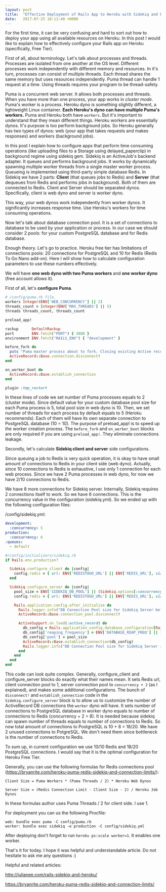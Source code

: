 ```yaml
---
layout: post
title:  "Effective Deployment of Rails App to Heroku with Sidekiq and Puma"
date:   2017-07-25 18:11:40 +0000
---
```



For the first time, it can be very confusing and hard to sort out how to deploy your app using all available resources on Heroku. In this post I would like to explain how to effectively configure your Rails app on Heroku (specifically, Free Tier).

First of all, about terminology. Let's talk about processes and threads. Processes are isolated from one another at the OS level. Different processes work independently with different memory and resources. In it's turn, processes can consist of multiple threads. Each thread shares the same memory but uses resources independently. Puma thread can handle 1 request at a time. Using threads requires your program to be thread-safety.

Puma is a concurrent web server. It allows both processes and threads. When you have more than one process, your app works in *cluster mode*. Puma's worker is a process. Heroku dyno is something slightly different, a lightweight Linux container. **Each Heroku's dyno can have multiple Puma's workers.** Puma and Heroku both have `workers`. But it's important to understand that they mean different things. Heroku workers are essentially dynos. It's purpose is too perform background jobs. So Heroku generally has two types of dynos: web (your app that takes requests and makes responses) and workers (background jobs).

In this post I explain how to configure apps that perform time consuming operations (like uploading files to a Storage using delayed_paperclip) in background regime using sidekiq gem. Sidekiq is an ActiveJob's backend adapter. It queues and performs background jobs. It works by dynamically spawning multiple worker threads from a single master worker process. Queueing is implemented using third-party simple database Redis. In Sidekiq we have 2 parts: **Client** (that queues jobs to Redis) and **Server** (that dequeues from Redis and performs jobs in background). Both of them are connected to Redis. Client and Server should be separated dynos. Specifically, client is web dyno and server is worker dyno.

This way, your web dynos work independently from worker dynos. It significantly increases response time. Use Heroku's workers for time consuming operations.

Now let's talk about database connection pool. It is a set of connections to database to be used by your application or process. In our case we should consider 2 pools: for your custom PostgreSQL database and for Redis database.

Enough theory. Let's go to practice. Heroku free tier has limitations of connections pools: 20 connections for PostgreSQL and 10 for Redis (Redis To Go Nano add-on). Here I will show how to calculate configuration parameters to use these numbers effectively.

We will have **one web dyno with two Puma workers** and **one worker dyno** (free account allows it).

First of all, let's **configure Puma**.

```ruby
# /config/puma.rb file.
workers Integer(ENV['WEB_CONCURRENCY'] || 2)
threads_count = Integer(ENV['MAX_THREADS'] || 5)
threads threads_count, threads_count

preload_app!

rackup      DefaultRackup
port        ENV.fetch("PORT") { 3000 }
environment ENV.fetch("RAILS_ENV") { "development" }

before_fork do
  puts "Puma master process about to fork. Closing existing Active record connections."
  ActiveRecord::Base.connection.disconnect!
end

on_worker_boot do
  ActiveRecord::Base.establish_connection
end

plugin :tmp_restart
```

In these lines of code we set number of Puma processes equals to 2 (cluster mode). Since default value for your custom database pool size for each Puma process is 5, total pool size in web dyno is 10. Then, we set number of threads for each process by default equals to 5 (Heroku recommends). Each of them will have its own separate connection to PostgreSQL database (10 = 10). The purpose of preload_app! is to speed up the worker creation process. The `before_fork` and `on_worker_boot` blocks are only required if you are using `preload_app!`. They eliminate connections leakage.

Secondly, let's calculate **Sidekiq client and server** side configurations.

Since queuing a job to Redis is very quick operation, it is okay to have small amount of connections to Redis in your client side (web dyno). Actually, since 10 connections to Redis is exhaustive, I use only 1 connection for each web process. Since we have 2 Puma processes in web dyno, for now we have 2/10 connections to Redis.

We have 8 more connections for Sidekiq server. Internally, Sidekiq requires 2 connections itself to work. So we have 6 connections. This is the concurrency value in the configuration (sidekiq.yml). So we ended up with the following configuration files:

/config/sidekiq.yml:

```yaml
development:
  :concurrency: 5
production:
  :concurrency: 6
:queues:
  - default
```

```ruby
#/config/initializers/sidekiq.rb
if Rails.env.production?

  Sidekiq.configure_client do |config|
    config.redis = { url: ENV['REDISTOGO_URL'] || ENV['REDIS_URL'], size: 1 }
  end

  Sidekiq.configure_server do |config|
    pool_size = ENV['SIDEKIQ_DB_POOL'] || (Sidekiq.options[:concurrency] + 2)
    config.redis = { url: ENV['REDISTOGO_URL'] || ENV['REDIS_URL'], size: pool_size }

    Rails.application.config.after_initialize do
      Rails.logger.info("DB Connection Pool size for Sidekiq Server before disconnect is: #{ActiveRecord::Base.connection.pool.instance_variable_get('@size')}")
      ActiveRecord::Base.connection_pool.disconnect!

      ActiveSupport.on_load(:active_record) do
        db_config = Rails.application.config.database_configuration[Rails.env]
        db_config['reaping_frequency'] = ENV['DATABASE_REAP_FREQ'] || 10 # seconds
        db_config['pool'] = pool_size
        ActiveRecord::Base.establish_connection(db_config)
        Rails.logger.info("DB Connection Pool size for Sidekiq Server is now: #{ActiveRecord::Base.connection.pool.instance_variable_get('@size')}")
      end
    end
  end
end
```

This code can look quite complex. Generally, configure_client and configure_server blocks do exactly what their names mean. It sets Redis url, client connection pool to 1, server connection pool to `concurrency + 2` (as I explained), and makes some additional configurations. The bunch of `disconnect!` and `establish_connection` code in the `Sidekiq.configure_server` block is to allow us to customize the number of ActiveRecord DB connections the `worker` dyno will have. It sets number of connections to PostgreSQL database in worker dyno equals to number of connections to Redis (concurrency + 2 = 8). It is needed because sidekiq can spawn number of threads equals to number of connections to Redis. So now total amount of connections to PostgreSQL is 10 + 8 = 18/20. We have 2 unused connections to PotgreSQL. We don't need them since bottleneck is the number of connections to Redis.

To sum up, in current configuration we use 10/10 Redis and 18/20 PostgreSQL connections. I would say that it is the optimal configuration for Heroku Free Tier.

Generally, you can use the following formulas for Redis connections pool (https://bryanrite.com/heroku-puma-redis-sidekiq-and-connection-limits/):

```
Client Size = Puma Workers * (Puma Threads / 2) * Heroku Web Dynos  

Server Size = (Redis Connection Limit - Client Size - 2) / Heroku Job Dynos
```

In these formulas author uses Puma Threads / 2 for client side. I use 1.

For deployment you can us the following Procfile:

```
web: bundle exec puma -C config/puma.rb  
worker: bundle exec sidekiq -e production -C config/sidekiq.yml
```

After deploying don't forget to run `heroku ps:scale worker=1`. It enables one worker.

That's it for today. I hope it was helpful and understandable article. Do not hesitate to ask me any questions :)

Helpful and related articles:

http://julianee.com/rails-sidekiq-and-heroku/

https://bryanrite.com/heroku-puma-redis-sidekiq-and-connection-limits/
